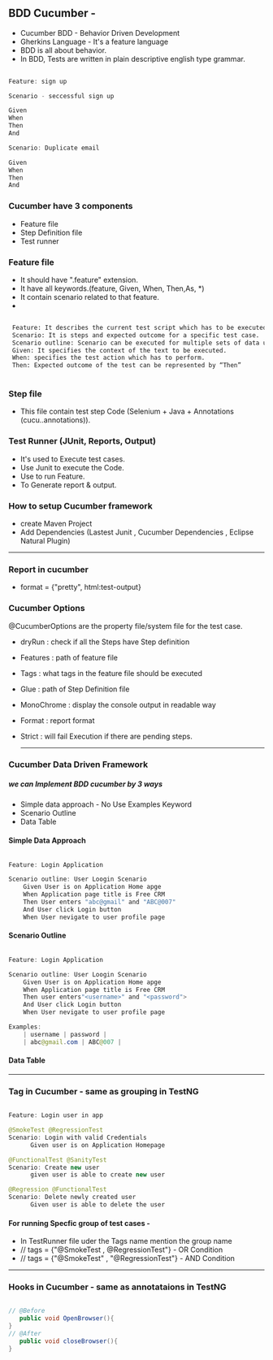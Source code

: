 ## BDD Cucumber - 

- Cucumber BDD - Behavior Driven Development
- Gherkins Language - It's a feature language
- BDD is all about behavior.
- In BDD, Tests are written in plain descriptive english type grammar.

```java
 
Feature: sign up

Scenario - seccessful sign up

Given
When
Then
And

Scenario: Duplicate email

Given 
When 
Then
And

```

### Cucumber have 3 components 
- Feature file
- Step Definition file
- Test runner


### Feature file  
- It should have ".feature" extension.
- It have all keywords.(feature, Given, When, Then,As, *)
- It contain scenario related to that feature.
- 
 ```bash

  Feature: It describes the current test script which has to be executed.
  Scenario: It is steps and expected outcome for a specific test case.
  Scenario outline: Scenario can be executed for multiple sets of data using scenario outline.
  Given: It specifies the context of the text to be executed.
  When: specifies the test action which has to perform.
  Then: Expected outcome of the test can be represented by “Then”
  
```

### Step file
- This file contain test step Code (Selenium + Java + Annotations    (cucu..annotations)).
 
### Test Runner (JUnit, Reports, Output)
- It's used to Execute test cases.
- Use Junit to execute the Code.
- Use to run Feature.
- To Generate report & output.


### How to setup Cucumber framework
- create Maven Project
- Add Dependencies (Lastest Junit , Cucumber Dependencies , Eclipse Natural Plugin)

<hr>

### Report in cucumber 

- format = {"pretty", html:test-output}


### Cucumber Options
@CucumberOptions are the property file/system file for the test case.


- dryRun : check if all the Steps have Step definition
- Features : path of feature file
- Tags : what tags in the feature file should be executed
- Glue : path of Step Definition file
- MonoChrome : display the console output in readable way
- Format : report format
- Strict : will fail Execution if there are pending steps.

  <hr>


### Cucumber Data Driven Framework
##### we can Implement BDD cucumber by 3 ways
- Simple data approach - No Use Examples Keyword
- Scenario Outline 
- Data Table 

#### Simple Data Approach

```java

Feature: Login Application

Scenario outline: User Loogin Scenario
	Given User is on Application Home apge
	When Application page title is Free CRM
	Then User enters "abc@gmail" and "ABC@007"
	And User click Login button
	When User nevigate to user profile page
```

#### Scenario Outline 

```java

Feature: Login Application

Scenario outline: User Loogin Scenario
	Given User is on Application Home apge
	When Application page title is Free CRM
	Then user enters"<username>" and "<password">
	And User click Login button
	When User nevigate to user profile page

Examples:
	| username | password |
	| abc@gmail.com | ABC@007 |
```

#### Data Table


<hr>

### Tag in Cucumber - same as grouping in TestNG

```java

Feature: Login user in app

@SmokeTest @RegressionTest
Scenario: Login with valid Credentials
	  Given user is on Application Homepage

@FunctionalTest @SanityTest
Scenario: Create new user
	  given user is able to create new user

@Regression @FunctionalTest
Scenario: Delete newly created user
	  Given user is able to delete the user
```


#### For running Specfic group of test cases - 
- In TestRunner file uder the Tags name mention the group name
- //  tags = {"@SmokeTest , @RegressionTest"} - OR Condition
- //  tags = {"@SmokeTest" , "@RegressionTest"} - AND Condition


<hr>

### Hooks in Cucumber - same as annotataions in TestNG

```java

// @Before
   public void OpenBrowser(){
}
// @After
   public void closeBrowser(){
}
```
